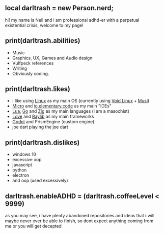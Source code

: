 ## local darltrash = new Person.nerd;
hi! my name is Neil and i am professional adhd-er with a perpetual existential crisis, welcome to my page!

## print(darltrash.abilities)
- Music 
- Graphics, UX, Games and Audio design
- Vulfpeck references 
- Writing 
- Obviously coding.

## print(darltrash.likes)
- i like using [Linux](https://www.macmillandictionary.com/dictionary/british/need-no-introduction) as my main OS (currently using [Void Linux](https://voidlinux.org/) + [Musl](https://www.musl-libc.org/)) 
- [Micro](https://micro-editor.github.io/) and [io.elementary.code](https://github.com/elementary/code) as my main "IDEs"
- [Lua](http://www.lua.org/), [Go](https://golang.org/) and [Zig](https://ziglang.org/) as my main languages (i am a masochist)
- [Love](https://love2d.org/) and [Raylib](https://www.raylib.com/) as my main frameworks
- [Godot](https://godotengine.org/) and PrismEngine (custom engine)
- joe dart playing the joe dart


## print(darltrash.dislikes)
- windows 10
- excessive oop
- javascript
- python
- electron
- and oop (used excessively)

## darltrash.enableADHD = (darltrash.coffeeLevel < 9999)
as you may see, i have plenty abandoned repositories and ideas that i will maybe never ever be able to finish, so dont expect anything coming from me or you will get decepted
